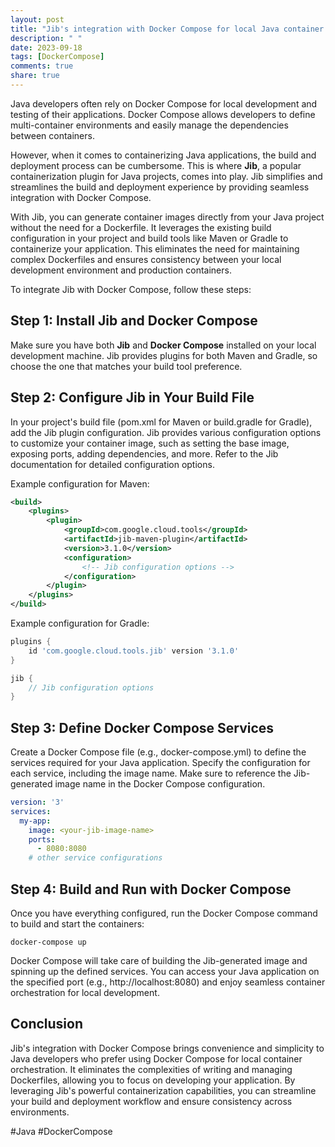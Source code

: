 ```yaml
---
layout: post
title: "Jib's integration with Docker Compose for local Java container orchestration"
description: " "
date: 2023-09-18
tags: [DockerCompose]
comments: true
share: true
---
```


Java developers often rely on Docker Compose for local development and testing of their applications. Docker Compose allows developers to define multi-container environments and easily manage the dependencies between containers. 

However, when it comes to containerizing Java applications, the build and deployment process can be cumbersome. This is where **Jib**, a popular containerization plugin for Java projects, comes into play. Jib simplifies and streamlines the build and deployment experience by providing seamless integration with Docker Compose.

With Jib, you can generate container images directly from your Java project without the need for a Dockerfile. It leverages the existing build configuration in your project and build tools like Maven or Gradle to containerize your application. This eliminates the need for maintaining complex Dockerfiles and ensures consistency between your local development environment and production containers.

To integrate Jib with Docker Compose, follow these steps:

## Step 1: Install Jib and Docker Compose

Make sure you have both **Jib** and **Docker Compose** installed on your local development machine. Jib provides plugins for both Maven and Gradle, so choose the one that matches your build tool preference.

## Step 2: Configure Jib in Your Build File

In your project's build file (pom.xml for Maven or build.gradle for Gradle), add the Jib plugin configuration. Jib provides various configuration options to customize your container image, such as setting the base image, exposing ports, adding dependencies, and more. Refer to the Jib documentation for detailed configuration options.

Example configuration for Maven:

```xml
<build>
    <plugins>
        <plugin>
            <groupId>com.google.cloud.tools</groupId>
            <artifactId>jib-maven-plugin</artifactId>
            <version>3.1.0</version>
            <configuration>
                <!-- Jib configuration options -->
            </configuration>
        </plugin>
    </plugins>
</build>
```

Example configuration for Gradle:

```groovy
plugins {
    id 'com.google.cloud.tools.jib' version '3.1.0'
}

jib {
    // Jib configuration options
}
```

## Step 3: Define Docker Compose Services

Create a Docker Compose file (e.g., docker-compose.yml) to define the services required for your Java application. Specify the configuration for each service, including the image name. Make sure to reference the Jib-generated image name in the Docker Compose configuration.

```yaml
version: '3'
services:
  my-app:
    image: <your-jib-image-name>
    ports:
      - 8080:8080
    # other service configurations
```

## Step 4: Build and Run with Docker Compose

Once you have everything configured, run the Docker Compose command to build and start the containers:

```shell
docker-compose up
```

Docker Compose will take care of building the Jib-generated image and spinning up the defined services. You can access your Java application on the specified port (e.g., http://localhost:8080) and enjoy seamless container orchestration for local development.

## Conclusion

Jib's integration with Docker Compose brings convenience and simplicity to Java developers who prefer using Docker Compose for local container orchestration. It eliminates the complexities of writing and managing Dockerfiles, allowing you to focus on developing your application. By leveraging Jib's powerful containerization capabilities, you can streamline your build and deployment workflow and ensure consistency across environments.

#Java #DockerCompose